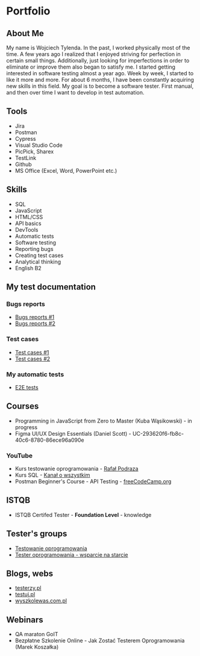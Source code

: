 # Portfolio

## About Me

My name is Wojciech Tylenda. In the past, I worked physically most of the time. A few years ago I realized that I enjoyed striving for perfection in certain small things. Additionally, just looking for imperfections in order to eliminate or improve them also began to satisfy me. I started getting interested in software testing almost a year ago. Week by week, I started to like it more and more. For about 6 months, I have been constantly acquiring new skills in this field. My goal is to become a software tester. First manual, and then over time I want to develop in test automation.

## Tools

* Jira
* Postman
* Cypress
* Visual Studio Code
* PicPick, Sharex
* TestLink
* Github
* MS Office (Excel, Word, PowerPoint etc.)

## Skills
 
* SQL
* JavaScript
* HTML/CSS
* API basics
* DevTools
* Automatic tests
* Software testing
* Reporting bugs
* Creating test cases
* Analytical thinking
* English B2

## My test documentation

### Bugs reports

* [Bugs reports #1](https://docs.google.com/spreadsheets/d/1mMQtqBtvmJjLIvoyQiuIwWJMKdoI3nUGkJ5UxMWWhw0/edit?usp=sharing)
* [Bugs reports #2](https://docs.google.com/spreadsheets/d/1RfpxjGCkV9oTkxE4rwfFYdFl0TSIRzPVkFfuFSYIi8E/edit?usp=sharing)

### Test cases

* [Test cases #1](https://docs.google.com/spreadsheets/d/1_1Zo0mHJhMqZuTlAoTYoCuh_dpzarH0JIRizFOnBJS0/edit?usp=sharing)
* [Test cases #2](https://docs.google.com/spreadsheets/d/1-S5I__SgrY52daDqoy7y1CcV0e0S37F2fOmsd2eHCaI/edit?usp=sharing)

### My automatic tests

* [E2E tests](https://github.com/WojciechTylenda96/My-Cypress-Tests/tree/main/cypress/e2e/Cypress%20tests)

<!-- ## My projects -->
## Courses

* Programming in JavaScript from Zero to Master (Kuba Wąsikowski) - in progress
* Figma UI/UX Design Essentials (Daniel Scott) - UC-293620f6-fb8c-40c6-8780-86ece96a090e

### YouTube
* Kurs testowanie oprogramowania - [Rafał Podraza](https://www.youtube.com/@TechnikaProgramowania)
* Kurs SQL - [Kanał o wszystkim](https://www.youtube.com/@KoW)
* Postman Beginner's Course - API Testing - [freeCodeCamp.org](https://www.youtube.com/@freecodecamp)

## ISTQB

* ISTQB Certifed Tester - **Foundation Level** - knowledge

<!-- ## Technical books read -->

## Tester's groups

* [Testowanie oprogramowania](https://www.facebook.com/groups/TestowanieOprogramowania)
* [Tester oprogramowania - wsparcie na starcie](https://www.facebook.com/groups/testeroprogramowania)

## Blogs, webs

* [testerzy.pl](https://testerzy.pl/)
* [testuj.pl](https://testuj.pl/blog)
* [wyszkolewas.com.pl](https://www.wyszkolewas.com.pl/blog/)

## Webinars

* QA maraton GoIT
* Bezpłatne Szkolenie Online - Jak Zostać Testerem Oprogramowania (Marek Koszałka)

